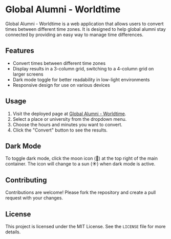 # Global Alumni - Worldtime

Global Alumni - Worldtime is a web application that allows users to convert times between different time zones. It is designed to help global alumni stay connected by providing an easy way to manage time differences.

## Features

- Convert times between different time zones
- Display results in a 3-column grid, switching to a 4-column grid on larger screens
- Dark mode toggle for better readability in low-light environments
- Responsive design for use on various devices

## Usage

1. Visit the deployed page at [Global Alumni - Worldtime](https://afsenovilla.github.io/GATZC/).
2. Select a place or university from the dropdown menu.
3. Choose the hours and minutes you want to convert.
4. Click the "Convert" button to see the results.

## Dark Mode

To toggle dark mode, click the moon icon (🌙) at the top right of the main container. The icon will change to a sun (☀️) when dark mode is active.

## Contributing

Contributions are welcome! Please fork the repository and create a pull request with your changes.

## License

This project is licensed under the MIT License. See the `LICENSE` file for more details.
